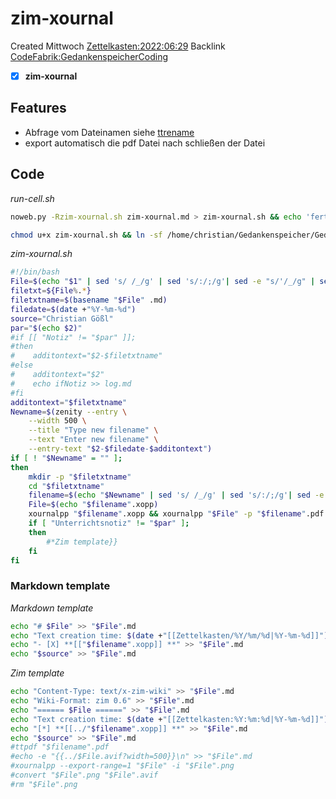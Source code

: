 # zim-xournal
Created Mittwoch [Zettelkasten:2022:06:29]()
Backlink [CodeFabrik:GedankenspeicherCoding](../GedankenspeicherCoding.md)

- [X] **zim-xournal**


## Features
- Abfrage vom Dateinamen siehe [ttrename](./ttrename.md)
- export automatisch die pdf Datei nach schließen der Datei 


## Code

*run-cell.sh*
```bash
noweb.py -Rzim-xournal.sh zim-xournal.md > zim-xournal.sh && echo 'fertig'
```


```bash
chmod u+x zim-xournal.sh && ln -sf /home/christian/Gedankenspeicher/Gedankenspeicherwiki/Zettelkasten/ZetteL/CodeFabrik/GedankenspeicherCoding/zim-xournal.sh ~/.local/bin/zim-xournal.sh && echo 'fertig'
```


*zim-xournal.sh*
```bash
#!/bin/bash
File=$(echo "$1" | sed 's/ /_/g' | sed 's/:/;/g'| sed -e "s/'/_/g" | sed 's/\"//g')
filetxt=${File%.*}
filetxtname=$(basename "$File" .md)
filedate=$(date +"%Y-%m-%d")
source="Christian Gößl"
par="$(echo $2)"
#if [[ "Notiz" != "$par" ]];
#then
#    additontext="$2-$filetxtname"
#else
#    additontext="$2"
#    echo ifNotiz >> log.md
#fi
additontext="$filetxtname"
Newname=$(zenity --entry \
    --width 500 \
    --title "Type new filename" \
    --text "Enter new filename" \
    --entry-text "$2-$filedate-$additontext")
if [ ! "$Newname" = "" ];
then
    mkdir -p "$filetxtname"
    cd "$filetxtname"
    filename=$(echo "$Newname" | sed 's/ /_/g' | sed 's/:/;/g'| sed -e "s/'/_/g" | sed 's/\"//g')
    File=$(echo "$filename".xopp)
    xournalpp "$filename".xopp && xournalpp "$File" -p "$filename".pdf
    if [ "Unterrichtsnotiz" != "$par" ];
    then
        #*Zim template}}
    fi
fi
```

### Markdown template

*Markdown template*
```bash
echo "# $File" >> "$File".md
echo "Text creation time: $(date +"[[Zettelkasten/%Y/%m/%d|%Y-%m-%d]]") Modification time: $(date +"[[Zettelkasten/%Y/%m/%d|%Y-%m-%d]]" -r "$File")" >> "$File".md
echo "- [X] **[["$filename".xopp]] **" >> "$File".md
echo "$source" >> "$File".md
```

*Zim template*
```bash
echo "Content-Type: text/x-zim-wiki" >> "$File".md
echo "Wiki-Format: zim 0.6" >> "$File".md
echo "====== $File ======" >> "$File".md
echo "Text creation time: $(date +"[[Zettelkasten:%Y:%m:%d|%Y-%m-%d]]") Modification time: $(date +"[[Zettelkasten:%Y:%m:%d|%Y-%m-%d]]" -r "$File")" >> "$File".md
echo "[*] **[[../"$filename".xopp]] **" >> "$File".md
echo "$source" >> "$File".md
#ttpdf "$filename".pdf
#echo -e "{{../$File.avif?width=500}}\n" >> "$File".md
#xournalpp --export-range=1 "$File" -i "$File".png
#convert "$File".png "$File".avif
#rm "$File".png
```
